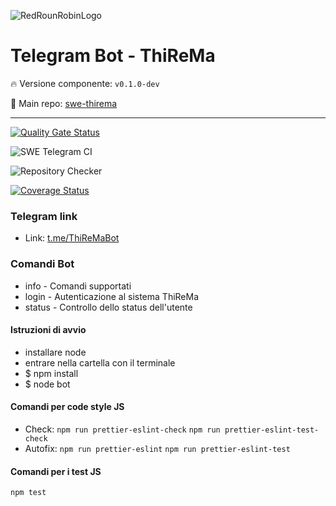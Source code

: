 ![RedRounRobinLogo](https://i.imgur.com/3Dcv4vs.png)

# Telegram Bot - ThiReMa

:fire: Versione componente: `v0.1.0-dev` 

:pushpin: Main repo: [swe-thirema](https://github.com/Maxelweb/swe-thirema)

---

[![Quality Gate Status](https://sonarcloud.io/api/project_badges/measure?project=RedRoundRobin_swe-telegram&metric=alert_status)](https://sonarcloud.io/dashboard?id=RedRoundRobin_swe-telegram)

![SWE Telegram CI](https://github.com/RedRoundRobin/swe-telegram/workflows/SWE%20Telegram%20CI/badge.svg) 

![Repository Checker](https://github.com/RedRoundRobin/swe-telegram/workflows/Repository%20Checker/badge.svg)

[![Coverage Status](https://coveralls.io/repos/github/RedRoundRobin/swe-telegram/badge.svg?branch=develop)](https://coveralls.io/github/RedRoundRobin/swe-telegram?branch=develop)


### Telegram link

- Link: [t.me/ThiReMaBot](t.me/ThiReMaBot)

### Comandi Bot

- info - Comandi supportati
- login - Autenticazione al sistema ThiReMa
- status - Controllo dello status dell'utente


#### Istruzioni di avvio

- installare node
- entrare nella cartella con il terminale
- $ npm install
- $ node bot


#### Comandi per code style JS

- Check:
`npm run prettier-eslint-check`
`npm run prettier-eslint-test-check`
- Autofix:
`npm run prettier-eslint`
`npm run prettier-eslint-test`


#### Comandi per i test JS

`npm test`
